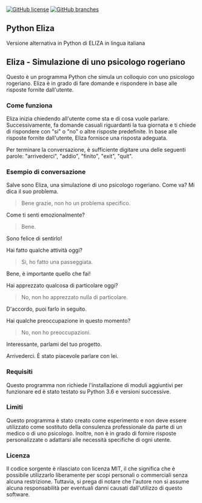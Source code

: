 [![GitHub license](https://img.shields.io/github/license/Naereen/StrapDown.js.svg)](https://github.com/levysoft/python_eliza/blob/main/LICENSE)
[![GitHub branches](https://badgen.net/github/branches/levysoft/python_eliza)](https://github.com/levysoft/python_eliza/)

## Python Eliza
Versione alternativa in Python di ELIZA in lingua italiana

## Eliza - Simulazione di uno psicologo rogeriano

Questo è un programma Python che simula un colloquio con uno psicologo rogeriano. Eliza è in grado di fare domande e rispondere in base alle risposte fornite dall'utente.

### Come funziona

Eliza inizia chiedendo all'utente come sta e di cosa vuole parlare. Successivamente, fa domande casuali riguardanti la tua giornata e ti chiede di rispondere con "si" o "no" o altre risposte predefinite. In base alle risposte fornite dall'utente, Eliza fornisce una risposta adeguata.

Per terminare la conversazione, è sufficiente digitare una delle seguenti parole: "arrivederci", "addio", "finito", "exit", "quit".

### Esempio di conversazione

Salve sono Eliza, una simulazione di uno psicologo rogeriano. Come va? Mi dica il suo problema.

> Bene grazie, non ho un problema specifico.

Come ti senti emozionalmente?

> Bene.

Sono felice di sentirlo!

Hai fatto qualche attività oggi?

> Si, ho fatto una passeggiata.

Bene, è importante quello che fai!

Hai apprezzato qualcosa di particolare oggi?

> No, non ho apprezzato nulla di particolare.

D'accordo, puoi farlo in seguito.

Hai qualche preoccupazione in questo momento?

> No, non ho preoccupazioni.

Interessante, parlami del tuo progetto.

Arrivederci. È stato piacevole parlare con lei.

### Requisiti

Questo programma non richiede l'installazione di moduli aggiuntivi per funzionare ed è stato testato su Python 3.6 e versioni successive.

### Limiti

Questo programma è stato creato come esperimento e non deve essere utilizzato come sostituto della consulenza professionale da parte di un medico o di uno psicologo. Inoltre, non è in grado di fornire risposte personalizzate o adattarsi alle necessità specifiche di ogni utente.

### Licenza
Il codice sorgente è rilasciato con licenza MIT, il che significa che è possibile utilizzarlo liberamente per scopi personali o commerciali senza alcuna restrizione. Tuttavia, si prega di notare che l'autore non si assume alcuna responsabilità per eventuali danni causati dall'utilizzo di questo software.
